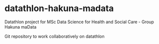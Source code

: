 # datathlon-hakuna-madata
Datathlon project for MSc Data Science for Health and Social Care - Group Hakuna maData

Git repository to work collaboratively on datathlon
